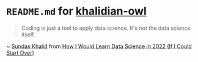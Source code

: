 # `README.md` for [khalidian-owl](https://github.com/Yukino-Ai/khalidian-owl)

> Coding is just a tool to apply data science. It's not the data science itself.

~ [Sundas Khalid](https://sundaskhalid.com/) from [How I Would Learn Data Science in 2022 (If I Could Start Over)](https://www.youtube.com/watch?v=65yXoFc5stI&t=3m46s)
